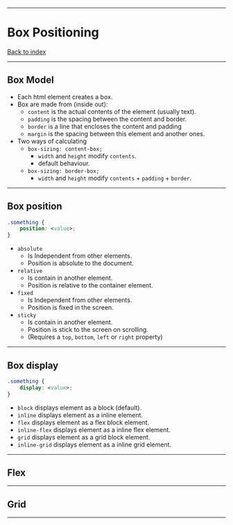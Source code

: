 
---
# Box Positioning

[Back to index](../index.md)

---
## Box Model

- Each html element creates a box.
- Box are made from (inside out):
	- `content` is the actual contents of the element (usually text).
	- `padding` is the spacing between the content and border.
	- `border` is a line that encloses the content and padding
	- `margin` is the spacing between this element and another ones.
- Two ways of calculating
	- `box-sizing: content-box;`
		- `width` and `height` modify `contents`.
		- default behaviour.
	- `box-sizing: border-box;`
		- `width` and `height` modify `contents` + `padding` + `border`.

---
## Box position

```css
.something {
	position: <value>;
}
```

- `absolute`
	- Is Independent from other elements.
	- Position is absolute to the document.
- `relative`
	- Is contain in another element.
	- Position is relative to the container element.
- `fixed`
	- Is Independent from other elements.
	- Position is fixed in the screen.
- `sticky`
	- Is contain in another element.
	- Position is stick to the screen on scrolling.
	- (Requires a `top`, `bottom`, `left` or `right` property)

---
## Box display
```css
.something {
	display: <value>;
}
```

- `block` displays element as a block (default).
- `inline` displays element as a inline element.
- `flex` displays element as a flex block element.
- `inline-flex` displays element as a inline flex element.
- `grid` displays element as a grid block element.
- `inline-grid` displays element as a inline grid element.

---
## Flex

---
## Grid

---
